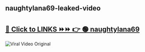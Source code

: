 
 ## naughtylana69-leaked-video 

# <h2><a href="https://clipsfans.com/naughtylana69&ref=git">🔗 Click to LINKS ⏩⏩ 👉 🟢 naughtylana69 </a></h2>

<a href="https://clipsfans.com/naughtylana69&ref=git" rel="nofollow" data-target="animated-image.originalLink"><img src="https://i.ibb.co.com/xMMVF88/686577567.gif" alt="Viral Video Original" style="max-width: 100%; display: inline-block;" data-target="animated-image.originalImage"></a>
